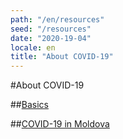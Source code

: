 ```yaml
---
path: "/en/resources"
seed: "/resources"
date: "2020-19-04"
locale: en
title: "About COVID-19"
---
```

#About COVID-19


##[Basics](https://c19.md/en/resources/basics)

##[COVID-19 in Moldova](https://c19.md/en/resources/md)


